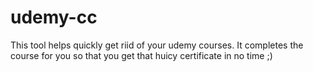# udemy-cc
This tool helps quickly get riid of your udemy courses. It completes the course for you so that you get that huicy certificate in no time ;)
